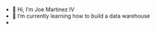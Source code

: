 - 👋 Hi, I’m Joe Martinez IV
- 🌱 I’m currently learning how to build a data warehouse
-
<!---
JeauxMartinezIV/JeauxMartinezIV is a ✨ special ✨ repository because its `README.md` (this file) appears on your GitHub profile.
You can click the Preview link to take a look at your changes.
--->




